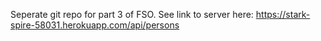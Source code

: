 Seperate git repo for part 3 of FSO.
See link to server here: https://stark-spire-58031.herokuapp.com/api/persons